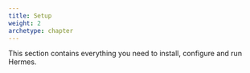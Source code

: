 ```yaml
---
title: Setup
weight: 2
archetype: chapter
---
```


This section contains everything you need to install, configure and run Hermes.
